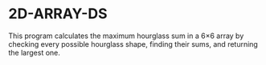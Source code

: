 # 2D-ARRAY-DS
This program calculates the maximum hourglass sum in a 6×6 array by checking every possible hourglass shape, finding their sums, and returning the largest one.

